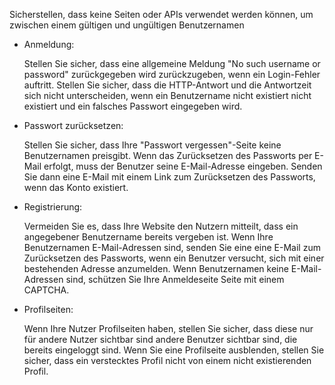 Sicherstellen, dass keine Seiten oder APIs verwendet werden können, um zwischen einem
gültigen und ungültigen Benutzernamen

- Anmeldung:

    Stellen Sie sicher, dass eine allgemeine Meldung "No such username or password" zurückgegeben wird
    zurückzugeben, wenn ein Login-Fehler auftritt. Stellen Sie sicher, dass die HTTP-Antwort und die
    Antwortzeit sich nicht unterscheiden, wenn ein Benutzername nicht existiert
    nicht existiert und ein falsches Passwort eingegeben wird.

- Passwort zurücksetzen:

    Stellen Sie sicher, dass Ihre "Passwort vergessen"-Seite keine Benutzernamen preisgibt.
    Wenn das Zurücksetzen des Passworts per E-Mail erfolgt, muss der
    Benutzer seine E-Mail-Adresse eingeben. Senden Sie dann eine E-Mail mit einem
    Link zum Zurücksetzen des Passworts, wenn das Konto existiert.

- Registrierung:

    Vermeiden Sie es, dass Ihre Website den Nutzern mitteilt, dass ein angegebener Benutzername
    bereits vergeben ist. Wenn Ihre Benutzernamen E-Mail-Adressen sind, senden Sie eine
    eine E-Mail zum Zurücksetzen des Passworts, wenn ein Benutzer versucht, sich mit einer bestehenden
    Adresse anzumelden. Wenn Benutzernamen keine E-Mail-Adressen sind, schützen Sie Ihre Anmeldeseite
    Seite mit einem CAPTCHA.

- Profilseiten:

    Wenn Ihre Nutzer Profilseiten haben, stellen Sie sicher, dass diese nur für andere Nutzer sichtbar sind
    andere Benutzer sichtbar sind, die bereits eingeloggt sind. Wenn Sie eine Profilseite ausblenden,
    stellen Sie sicher, dass ein verstecktes Profil nicht von einem nicht existierenden
    Profil.
